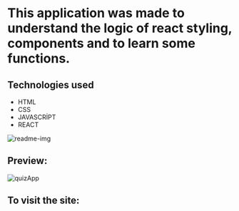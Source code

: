 # This application was made to understand the logic of react styling, components and to learn some functions.

## Technologies used

- HTML
- CSS
- JAVASCRİPT
- REACT


![readme-img](https://github.com/IbrahimBooz/PatikaFullStackBootcamp/assets/109763478/a10a811c-bd94-4689-bb8c-b93c7583baa9)


## Preview:


  ![quizApp](https://github.com/IbrahimBooz/PatikaFullStackBootcamp/assets/109763478/bb181149-f75a-46f0-b157-6a6a60d15d3c)




## To visit the site:

